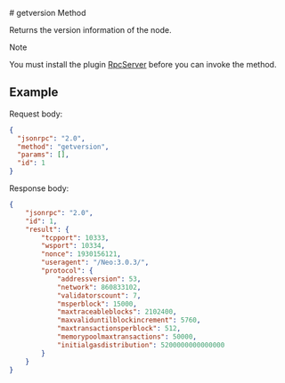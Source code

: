 ﻿﻿# getversion Method

Returns the version information of the node.

> [!Note]
>
> You must install the plugin [RpcServer](https://github.com/neo-project/neo-modules/releases) before you can invoke the method.

## Example

Request body:

```json
{
  "jsonrpc": "2.0",
  "method": "getversion",
  "params": [],
  "id": 1
}
```

Response body:

```json
{
    "jsonrpc": "2.0",
    "id": 1,
    "result": {
        "tcpport": 10333,
        "wsport": 10334,
        "nonce": 1930156121,
        "useragent": "/Neo:3.0.3/",
        "protocol": {
            "addressversion": 53,
            "network": 860833102,
            "validatorscount": 7,
            "msperblock": 15000,
            "maxtraceableblocks": 2102400,
            "maxvaliduntilblockincrement": 5760,
            "maxtransactionsperblock": 512,
            "memorypoolmaxtransactions": 50000,
            "initialgasdistribution": 5200000000000000
        }
    }
}
```
